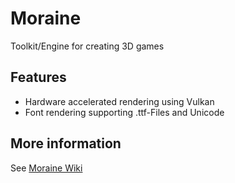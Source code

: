 # Moraine
Toolkit/Engine for creating 3D games

## Features
- Hardware accelerated rendering using Vulkan
- Font rendering supporting .ttf-Files and Unicode

## More information
See [Moraine Wiki](https://github.com/jonathan-matai/Moraine/wiki)
